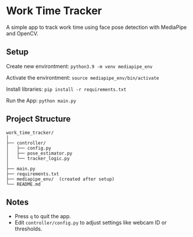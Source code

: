 # Work Time Tracker
A simple app to track work time using face pose detection with MediaPipe and OpenCV.

## Setup
Create new environtment:
`python3.9 -m venv mediapipe_env`

Activate the environtment:
`source mediapipe_env/bin/activate`

Install libraries:
`pip install -r requirements.txt`

Run the App:
`python main.py`

## Project Structure
```
work_time_tracker/
│
├── controller/
│   ├── config.py
│   ├── pose_estimator.py
│   └── tracker_logic.py
│
├── main.py
├── requirements.txt
├── mediapipe_env/  (created after setup)
└── README.md
```

## Notes
- Press `q` to quit the app.
- Edit `controller/config.py` to adjust settings like webcam ID or thresholds.